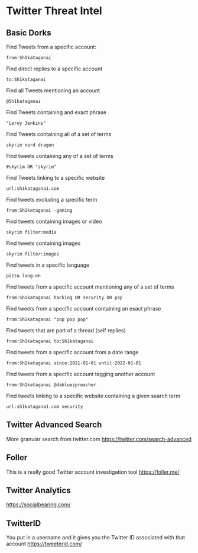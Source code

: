 # Twitter Threat Intel


## Basic Dorks

Find Tweets from a specific account:

```
from:Sh1kataganai
```

Find direct replies to a specific account

```
to:Sh1kataganai
```

Find all Tweets mentioning an account

```
@Sh1kataganai
```

Find Tweets containing and exact phrase

```
"Leroy Jenkins"
```

Find Tweets containing all of a set of terms

```
skyrim nord dragon
```

Find tweets containing any of a set of terms

```
#skyrim OR "skyrim"
```

Find Tweets linking to a specific website

```
url:sh1katagana1.com
```

Find tweets excluding a specific term

```
from:Sh1kataganai -gaming
```

Find tweets containing images or video

```
skyrim filter:media
```

Find tweets containing images

```
skyrim filter:images
```

Find tweets in a specific language

```
pizza lang:en
```

Find tweets from a specific account mentioning any of a set of terms

```
from:Sh1kataganai hacking OR security OR pop
```

Find tweets from a specific account containing an exact phrase

```
from:Sh1kataganai "pop pop pop"
```

Find tweets that are part of a thread (self replies)

```
from:Sh1kataganai to:Sh1kataganai
```

Find tweets from a specific account from a date range

```
from:Sh1kataganai since:2021-01-01 until:2022-01-01
```

Find tweets from a specific account tagging another account

```
from:Sh1kataganai @dabluezpreacher
```

Find tweets linking to a specific website containing a given search term

```
url:sh1katagana1.com security
```





## Twitter Advanced Search

More granular search from twitter.com
https://twitter.com/search-advanced

## Foller

This is a really good Twitter account investigation tool
https://foller.me/

## Twitter Analytics

https://socialbearing.com/

## TwitterID

You put in a username and it gives you the Twitter ID associated with that account
https://tweeterid.com/


